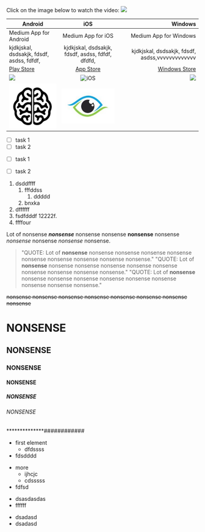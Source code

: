 Click on the image below to watch the video:
[![](http://i3.ytimg.com/vi/SWYqp7iY_Tc/maxresdefault.jpg)](https://youtu.be/SWYqp7iY_Tc)

Android | iOS | Windows
------- | :-------: | ---:
Medium App for Android | Medium App for iOS | Medium App for Windows
kjdkjskal, dsdsakjk, fdsdf, asdss, fdfdf, | kjdkjskal, dsdsakjk, fdsdf, asdss, fdfdf, dfdfd, | kjdkjskal, dsdsakjk, fdsdf, asdss,vvvvvvvvvvvvv
[Play Store](https://play.google.com/store?gl=PL) | [App Store](https://www.apple.com/pl/itunes/) | [Windows Store](https://www.microsoft.com/pl-pl/store/apps)
![](https://cdn4.iconfinder.com/data/icons/logos-3/228/android-512.png) | ![iOS](https://cergntnu.files.wordpress.com/2016/10/web-ios-logo.jpg "Some text") | ![](https://upload.wikimedia.org/wikipedia/commons/thumb/0/0a/Unofficial_Windows_logo_variant_-_2002%E2%80%932012_%28Multicolored%29.svg/870px-Unofficial_Windows_logo_variant_-_2002%E2%80%932012_%28Multicolored%29.svg.png)
![](brain-logo.jpg) | ![iOS](eye-logo.jpg) | 



+ [ ] task 1
+ [ ] task 2
* [ ] task 1
- [ ] task 2

1. dsddffff
   1. fffddss
      1. ddddd
   2. bnxka
2. dffffff
3444. fsdfdddf
12222f.
4. ffffour



Lot of nonsense **_nonsense_** nonsense nonsense __nonsense__ nonsense *nonsense* nonsense _nonsense_ nonsense.

> "QUOTE: Lot of **nonsense** nonsense nonsense nonsense nonsense nonsense nonsense nonsense nonsense nonsense."
 "QUOTE: Lot of **nonsense** nonsense nonsense nonsense nonsense nonsense nonsense nonsense nonsense nonsense."
 "QUOTE: Lot of **nonsense** nonsense nonsense nonsense nonsense nonsense nonsense nonsense nonsense nonsense."

~~nonsense nonsense nonsense nonsense nonsense nonsense nonsense nonsense~~
 
 # NONSENSE
 
 ## NONSENSE
 
 ### NONSENSE
  
 #### NONSENSE
   
 ##### NONSENSE
    
 ###### NONSENSE
 
 **************############

- first element
   - dfdssss
- fdsdddd
* more
   * ijhcjc
   * cdsssss
* fdfsd
+ dsasdasdas
+ ffffff
- dsadasd
- dsadasd

